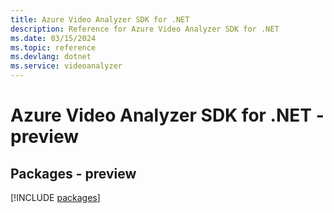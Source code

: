 ```yaml
---
title: Azure Video Analyzer SDK for .NET
description: Reference for Azure Video Analyzer SDK for .NET
ms.date: 03/15/2024
ms.topic: reference
ms.devlang: dotnet
ms.service: videoanalyzer
---
```

# Azure Video Analyzer SDK for .NET - preview
## Packages - preview
[!INCLUDE [packages](video-analyzer-index.md)]